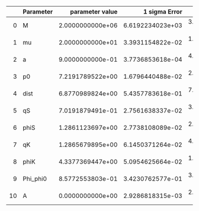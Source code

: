 |    | Parameter   |   parameter value |    1 sigma Error |   Relative Error |              SNR |
|---:|:------------|------------------:|-----------------:|-----------------:|-----------------:|
|  0 | M           |  2.0000000000e+06 | 6.6192234023e+03 | 3.3096117012e-03 | 2.3876798944e+01 |
|  1 | mu          |  2.0000000000e+01 | 3.3931154822e-02 | 1.6965577411e-03 | 2.3876798944e+01 |
|  2 | a           |  9.0000000000e-01 | 3.7736853618e-04 | 4.1929837353e-04 | 2.3876798944e+01 |
|  3 | p0          |  7.2191789522e+00 | 1.6796440488e-02 | 2.3266413811e-03 | 2.3876798944e+01 |
|  4 | dist        |  6.8770989824e+00 | 5.4357783618e-01 | 7.9041735122e-02 | 2.3876798944e+01 |
|  5 | qS          |  7.0191879491e-01 | 2.7561638337e-02 | 3.9266135252e-02 | 2.3876798944e+01 |
|  6 | phiS        |  1.2861123697e+00 | 2.7738108089e-02 | 2.1567406350e-02 | 2.3876798944e+01 |
|  7 | qK          |  1.2865679895e+00 | 6.1450371264e-02 | 4.7763018953e-02 | 2.3876798944e+01 |
|  8 | phiK        |  4.3377369447e+00 | 5.0954625664e-02 | 1.1746822436e-02 | 2.3876798944e+01 |
|  9 | Phi_phi0    |  8.5772553803e-01 | 3.4230762577e-01 | 3.9908759923e-01 | 2.3876798944e+01 |
| 10 | A           |  0.0000000000e+00 | 2.9286818315e-03 | 2.9286818315e-03 | 2.3876798944e+01 |